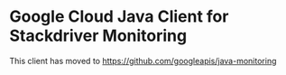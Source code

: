 Google Cloud Java Client for Stackdriver Monitoring
======================================

This client has moved to https://github.com/googleapis/java-monitoring